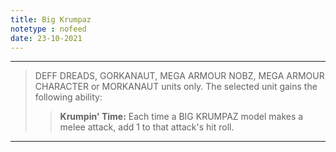 ```yaml
---
title: Big Krumpaz
notetype : nofeed
date: 23-10-2021
---
```


---

>DEFF DREADS, GORKANAUT, MEGA ARMOUR NOBZ, MEGA ARMOUR CHARACTER or MORKANAUT units only. The selected unit gains the following ability:  
>>**Krumpin' Time:** Each time a BIG KRUMPAZ model makes a melee attack, add 1 to that attack's hit roll.

---